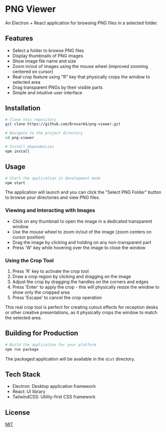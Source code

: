# PNG Viewer

An Electron + React application for browsing PNG files in a selected folder.

## Features

- Select a folder to browse PNG files
- Display thumbnails of PNG images
- Show image file name and size
- Zoom in/out of images using the mouse wheel (improved zooming centered on cursor)
- Real crop feature using "R" key that physically crops the window to selected area
- Drag transparent PNGs by their visible parts
- Simple and intuitive user interface

## Installation

```bash
# Clone this repository
git clone https://github.com/Brovar64/png-viewer.git

# Navigate to the project directory
cd png-viewer

# Install dependencies
npm install
```

## Usage

```bash
# Start the application in development mode
npm start
```

The application will launch and you can click the "Select PNG Folder" button to browse your directories and view PNG files.

### Viewing and Interacting with Images

- Click on any thumbnail to open the image in a dedicated transparent window
- Use the mouse wheel to zoom in/out of the image (zoom centers on cursor position)
- Drag the image by clicking and holding on any non-transparent part
- Press 'W' key while hovering over the image to close the window

### Using the Crop Tool

1. Press 'R' key to activate the crop tool
2. Draw a crop region by clicking and dragging on the image
3. Adjust the crop by dragging the handles on the corners and edges
4. Press 'Enter' to apply the crop - this will physically resize the window to show only the cropped area
5. Press 'Escape' to cancel the crop operation

This real crop tool is perfect for creating cutout effects for reception desks or other creative presentations, as it physically crops the window to match the selected area.

## Building for Production

```bash
# Build the application for your platform
npm run package
```

The packaged application will be available in the `dist` directory.

## Tech Stack

- Electron: Desktop application framework
- React: UI library
- TailwindCSS: Utility-first CSS framework

## License

[MIT](LICENSE)
